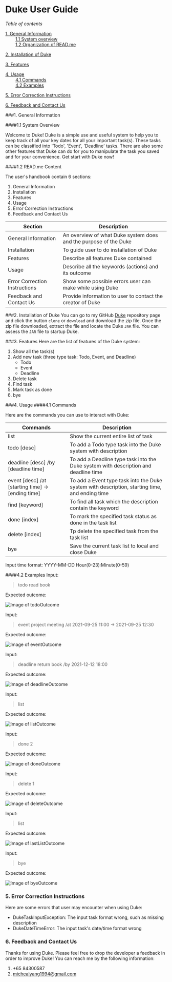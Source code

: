 # Duke User Guide

_Table of contents_

<a href="#1">1. General Information</a>
<br>
&nbsp;&nbsp;&nbsp;&nbsp;&nbsp;&nbsp;&nbsp;&nbsp;<a href="#1.1">1.1 System overview</a>
<br>
&nbsp;&nbsp;&nbsp;&nbsp;&nbsp;&nbsp;&nbsp;&nbsp;<a href="#1.2">1.2 Organization of READ.me</a>
<br>

<a href="#2">2. Installation of Duke</a>

<a href="#3">3. Features</a>

<a href="#4">4. Usage</a>
<br>
&nbsp;&nbsp;&nbsp;&nbsp;&nbsp;&nbsp;&nbsp;&nbsp;<a href="#4.1">4.1 Commands</a>
<br>
&nbsp;&nbsp;&nbsp;&nbsp;&nbsp;&nbsp;&nbsp;&nbsp;<a href="#4.2">4.2 Examples</a>
<br>

<a href="#5">5. Error Correction Instructions</a>

<a href="#6">6. Feedback and Contact Us</a>


###<a id="1">1. General Information</a>

####<a id="1.1">1.1 System Overview</a>

Welcome to Duke! Duke is a simple use and useful system to help you to keep track of all your key dates for all your important task(s). These tasks can be classified into 'Todo', 'Event', 'Deadline' tasks. There are also some other features that Duke can do for you to manipulate the task you saved and for your convenience. Get start with Duke now!

####<a id="1.2">1.2 READ.me Content</a>

The user's handbook contain 6 sections: 
1. General Information
2. Installation
3. Features
4. Usage
5. Error Correction Instructions
6. Feedback and Contact Us

Section | Description
--- | ---
General Information |  An overview of what Duke system does and the purpose of the Duke 
Installation | To guide user to do installation of Duke
Features | Describe all features Duke contained
Usage | Describe all the keywords (actions) and its outcome
Error Correction Instructions | Show some possible errors user can make while using Duke
Feedback and Contact Us | Provide information to user to contact the creator of Duke

###<a id="2">2. Installation of Duke </a>
You can go to my GitHub [Duke](https://github.com/YangShuogeng/ip) repository page and click the button `clone` or `download` and download the zip file. Once the zip file downloaded, extract the file and locate the Duke `JAR` file. You can assess the `JAR` file to startup Duke.

###<a id="3">3. Features </a>
Here are the list of features of the Duke system:
1. Show all the task(s)
2. Add new task (three type task: Todo, Event, and Deadline)
    - Todo
    - Event
    - Deadline
3. Delete task
4. Find task
5. Mark task as done
6. bye

###<a id="4">4. Usage </a>
####<a id="4.1">4.1 Commands </a>

Here are the commands you can use to interact with Duke:

Commands | Description
--- | ---
list | Show the current entire list of task
todo [desc] | To add a Todo type task into the Duke system with description
deadline [desc] /by [deadline time] | To add a Deadline type task into the Duke system with description and deadline time
event [desc] /at [starting time] -> [ending time] | To add a Event type task into the Duke system with description, starting time, and ending time
find [keyword] | To find all task which the description contain the keyword
done [index] | To mark the specified task status as done in the task list
delete [index] | Tp delete the specified task from the task list
bye | Save the current task list to local and close Duke

Input time format: YYYY-MM-DD Hour(0-23):Minute(0-59)

####<a id="4.2">4.2 Examples </a>
Input: 
> todo read book

Expected outcome:

![Image of todoOutcome](https://github.com/YangShuogeng/ip/tree/master/images/outcome_todo.png)

 Input:
 > event project meeting /at 2021-09-25 11:00 -> 2021-09-25 12:30

Expected outcome:

![Image of eventOutcome](https://github.com/YangShuogeng/ip/tree/master/images/outcome_event.png)

Input:
> deadline return book /by 2021-12-12 18:00

Expected outcome:

![Image of deadlineOutcome](https://github.com/YangShuogeng/ip/tree/master/images/outcome_deadline.png)

Input:
> list

Expected outcome:

![Image of listOutcome](https://github.com/YangShuogeng/ip/tree/master/images/outcome_list.png)

Input:
> done 2

Expected outcome:

![Image of doneOutcome](https://github.com/YangShuogeng/ip/tree/master/images/outcome_done.png)

Input:
> delete 1

Expected outcome:

![Image of deleteOutcome](https://github.com/YangShuogeng/ip/tree/master/images/outcome_delete.png)

Input:
> list

Expected outcome:

![Image of lastListOutcome](https://github.com/YangShuogeng/ip/tree/master/images/outcome_lastList.png)


Input:
> bye

Expected outcome:

![Image of byeOutcome](https://github.com/YangShuogeng/ip/tree/master/images/outcome_bye.png)

### <a id="5">5. Error Correction Instructions</a>

Here are some errors that user may encounter when using Duke:
- DukeTaskInputException: The input task format wrong, such as missing description
- DukeDateTimeError: The input task's date/time format wrong

### <a id="6">6. Feedback and Contact Us</a>
Thanks for using Duke. Please feel free to drop the developer a feedback in order to improve Duke!
You can reach me by the following information:
1. +65 84300587
2. michealyang1994@gmail.com


